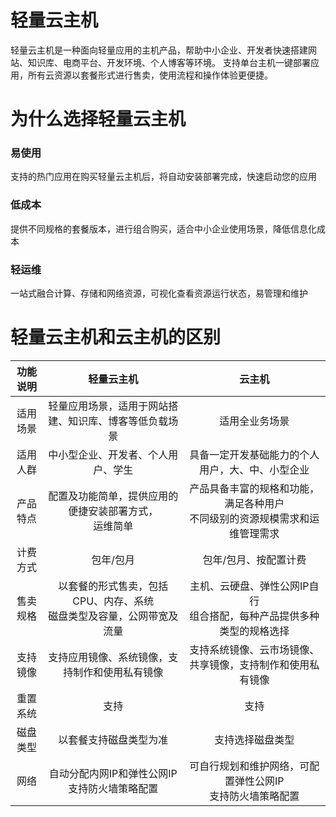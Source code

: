 # 轻量云主机

轻量云主机是一种面向轻量应用的主机产品，帮助中小企业、开发者快速搭建网站、知识库、电商平台、开发环境、个人博客等环境。 支持单台主机一键部署应用，所有云资源以套餐形式进行售卖，使用流程和操作体验更便捷。


# 为什么选择轻量云主机

### 易使用

支持的热门应用在购买轻量云主机后，将自动安装部署完成，快速启动您的应用

### 低成本

提供不同规格的套餐版本，进行组合购买，适合中小企业使用场景，降低信息化成本

### 轻运维

一站式融合计算、存储和网络资源，可视化查看资源运行状态，易管理和维护



# 轻量云主机和云主机的区别


| 功能说明 | 轻量云主机 | 云主机 |
| :-----:| :----: | :----: |
| 适用场景 | 轻量应用场景，适用于网站搭建、知识库、博客等低负载场景 | 适用全业务场景 |
| 适用人群 | 中小型企业、开发者、个人用户、学生 | 具备一定开发基础能力的个人用户，大、中、小型企业 |
| 产品特点 | 配置及功能简单，提供应用的便捷安装部署方式，<br>运维简单 | 产品具备丰富的规格和功能，满足各种用户<br>不同级别的资源规模需求和运维管理需求 |
| 计费方式 | 包年/包月 | 包年/包月、按配置计费 |
| 售卖规格 | 以套餐的形式售卖，包括CPU、内存、系统<br>磁盘类型及容量，公网带宽及流量 | 主机、云硬盘、弹性公网IP自行<br>组合搭配，每种产品提供多种类型的规格选择 |
| 支持镜像 | 支持应用镜像、系统镜像，支持制作和使用私有镜像 | 支持系统镜像、云市场镜像、共享镜像，支持制作和使用私有镜像 |
| 重置系统 | 支持 | 支持 |
| 磁盘类型 | 以套餐支持磁盘类型为准 | 支持选择磁盘类型 |
| 网络 | 自动分配内网IP和弹性公网IP<br>支持防火墙策略配置 | 可自行规划和维护网络，可配置弹性公网IP<br>支持防火墙策略配置|



